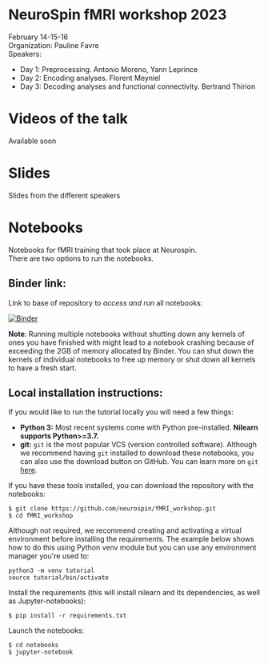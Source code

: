 # NeuroSpin fMRI workshop 2023
February 14-15-16  
Organization: Pauline Favre  
Speakers:
- Day 1: Preprocessing. Antonio Moreno, Yann Leprince
- Day 2: Encoding analyses. Florent Meyniel
- Day 3: Decoding analyses and functional connectivity. Bertrand Thirion

# Videos of the talk
Available soon

# Slides
Slides from the different speakers

# Notebooks

Notebooks for fMRI training that took place at Neurospin.  
There are two options to run the notebooks.

## Binder link:

Link to base of repository to *access and run* all notebooks:

[![Binder](https://mybinder.org/badge_logo.svg)](https://mybinder.org/v2/gh/neurospin/fMRI_workshop/HEAD)

**Note**: Running multiple notebooks without shutting down any kernels of ones you have finished with might lead to a notebook crashing because of exceeding the 2GB of memory allocated by Binder. You can shut down the kernels of individual notebooks to free up memory or shut down all kernels to have a fresh start. 


## Local installation instructions:

If you would like to run the tutorial locally you will need a few things:

- **Python 3:** Most recent systems come with Python pre-installed. **Nilearn supports Python>=3.7.**
- **git:** `git` is the most popular VCS (version controlled software). Although we recommend having `git` installed to download these notebooks, you can also use the download button on GitHub. You can learn more on `git` [here](https://git-scm.com/book/en/v2/Getting-Started-What-is-Git%3F).

If you have these tools installed, you can download the repository with the notebooks:

```
$ git clone https://github.com/neurospin/fMRI_workshop.git
$ cd fMRI_workshop
```

Although not required, we recommend creating and activating a virtual environment before installing the requirements.
The example below shows how to do this using Python venv module but you can use any environment manager you're used to:

```
python3 -m venv tutorial
source tutorial/bin/activate
```

Install the requirements (this will install nilearn and its dependencies, as well as Jupyter-notebooks):

```
$ pip install -r requirements.txt
```

Launch the notebooks:

```
$ cd notebooks
$ jupyter-notebook
```
